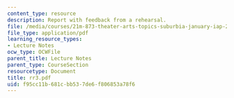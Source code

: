```yaml
---
content_type: resource
description: Report with feedback from a rehearsal.
file: /media/courses/21m-873-theater-arts-topics-suburbia-january-iap-2008/f95cc11b681cbb537de6f806853a78f6_rr3.pdf
file_type: application/pdf
learning_resource_types:
- Lecture Notes
ocw_type: OCWFile
parent_title: Lecture Notes
parent_type: CourseSection
resourcetype: Document
title: rr3.pdf
uid: f95cc11b-681c-bb53-7de6-f806853a78f6
---
```

